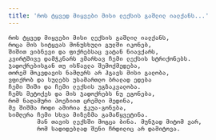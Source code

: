 ```yaml
---
title: 'როს ტყვედ მიყვები მისი ლექსის გაშლილ იალქანს...'
---
```


    როს ტყვედ მიყვები მისი ლექსის გაშლილ იალქანს,
    როცა მის სიტყვას მონუსხული გულში იკონებ,
    შიშით ვიბნევი და ფიქრებსაც ვატან ნიავქარს,
    კვირტშივე დამჭკნარს ვმარხავ ჩემი ლექსის სტრიქონებს.
    ჯადოქრებისგან თუ ისწავლა შემოქმედება,
    თორემ მოკვდავის ნამღერს არ ჰგავს მისი გალობა,
    ვფიქრობ და სულებს უსამართლო ბრალად ედება
    ჩემი შიში და ჩემი ლექსის უგზაკვალობა.
    ჩემს მეტოქეს და მის ჯადოქრებს ნუ ეგონება,
    რომ ნაღამური პოეზიით ცრემლი მედინა,
    მე შიშმა როდი ამირია ჭკუა-გონება,
    სიმღერა ჩემი სხვა მიზეზმა გამაწყვეტინა.
            მან თავის ლექსში მოგცა ბინა. მუნჯად მიტომ ვარ,
            რომ სადიდებლად შენი ჩრდილიც არ დამიტოვა.

